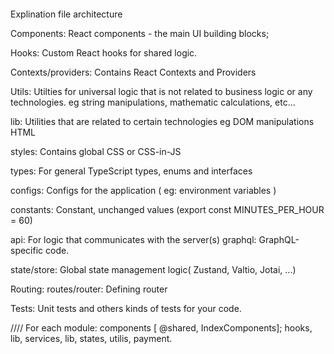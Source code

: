 ####

Explination file architecture

Components: React components - the main UI building blocks;

Hooks: Custom React hooks for shared logic.

Contexts/providers: Contains React Contexts and Providers

Utils: Utilties for universal logic that is not related to business logic or any technologies. eg string manipulations, mathematic calculations, etc...

lib: Utilities that are related to certain technologies eg DOM manipulations HTML

styles: Contains global CSS or CSS-in-JS

types: For general TypeScript types, enums and interfaces

configs: Configs for the application ( eg: environment variables )

constants: Constant, unchanged values (export const MINUTES_PER_HOUR = 60)

api: For logic that communicates with the server(s)
graphql: GraphQL-specific code.

state/store: Global state management logic( Zustand, Valtio, Jotai, ...)

Routing:
routes/router: Defining router

Tests: Unit tests and others kinds of tests for your code.

//// For each module: components [ @shared, IndexComponents]; hooks, lib, services, lib, states, utilis, payment.
